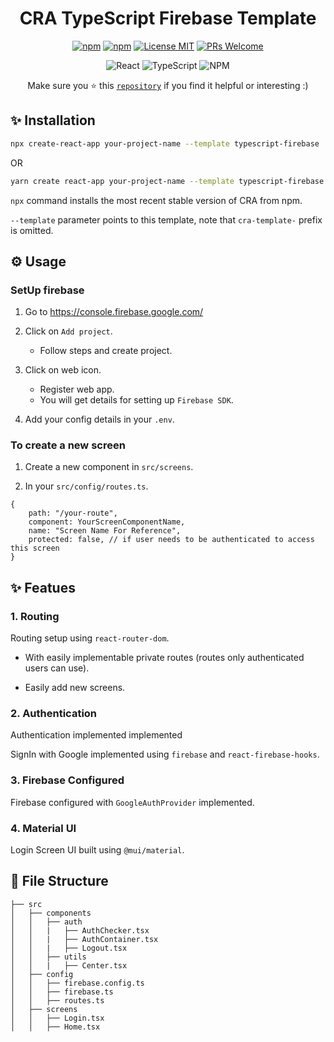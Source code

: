 <div align="center">

# CRA TypeScript Firebase Template

[![npm](https://img.shields.io/npm/v/cra-template-typescript-firebase.svg)](https://npmjs.com/package/cra-template-typescript-firebase)
[![npm](https://img.shields.io/npm/dy/cra-template-typescript-firebase.svg)](https://npmjs.com/package/cra-template-typescript-firebase)
[![License MIT](https://img.shields.io/badge/license-MIT-orange.svg?style=flat)](https://raw.githubusercontent.com/pettiboy/cra-template-typescript-firebase/main/LICENSE)
[![PRs Welcome](https://img.shields.io/badge/PRs-Welcome-brightgreen.svg)](https://github.com/pettiboy/cra-template-typescript-firebase/pulls)

![React](https://img.shields.io/badge/React-20232A?style=for-the-badge&logo=react&logoColor=61DAFB)
![TypeScript](https://img.shields.io/badge/TypeScript-007ACC?style=for-the-badge&logo=typescript&logoColor=white)
![NPM](https://img.shields.io/badge/npm-CB3837?style=for-the-badge&logo=npm&logoColor=white)

Make sure you ⭐️ this [`repository`](https://github.com/pettiboy/cra-template-typescript-firebase) if you find it helpful or interesting :)

</div>

## ✨ Installation

```bash
npx create-react-app your-project-name --template typescript-firebase
```

OR

```bash
yarn create react-app your-project-name --template typescript-firebase
```

`npx` command installs the most recent stable version of CRA from npm.

`--template` parameter points to this template, note that `cra-template-` prefix is omitted.

## ⚙️ Usage

### SetUp firebase

1. Go to https://console.firebase.google.com/

2. Click on `Add project`.

   - Follow steps and create project.

3. Click on web icon.

   - Register web app.
   - You will get details for setting up `Firebase SDK`.

4. Add your config details in your `.env`.

### To create a new screen

1. Create a new component in `src/screens`.

2. In your `src/config/routes.ts`.

```tsx
{
    path: "/your-route",
    component: YourScreenComponentName,
    name: "Screen Name For Reference",
    protected: false, // if user needs to be authenticated to access this screen
}
```

## ✨ Featues

### 1. Routing

Routing setup using `react-router-dom`.

- With easily implementable private routes (routes only authenticated users can use).

- Easily add new screens.

### 2. Authentication

Authentication implemented implemented

SignIn with Google implemented using `firebase` and `react-firebase-hooks`.

### 3. Firebase Configured

Firebase configured with `GoogleAuthProvider` implemented.

### 4. Material UI

Login Screen UI built using `@mui/material`.

## 🔧 File Structure

```
├── src
│   ├── components
│   │   ├── auth
│   │   |   ├── AuthChecker.tsx
│   │   |   ├── AuthContainer.tsx
│   │   |   ├── Logout.tsx
│   │   ├── utils
│   │   |   ├── Center.tsx
│   ├── config
│   │   ├── firebase.config.ts
│   │   ├── firebase.ts
│   │   ├── routes.ts
│   ├── screens
│   │   ├── Login.tsx
│   │   ├── Home.tsx
```
